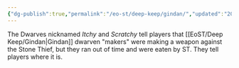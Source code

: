 ```yaml
---
{"dg-publish":true,"permalink":"/eo-st/deep-keep/gindan/","updated":"2025-06-08T15:23:16.796-04:00"}
---
```


 The Dwarves nicknamed *Itchy* and *Scratchy* tell players that [[EoST/Deep Keep/Gindan\|Gindan]] dwarven "makers" were making a weapon against the Stone Thief, but they ran out of time and were eaten by ST.  They tell players where it is.

 